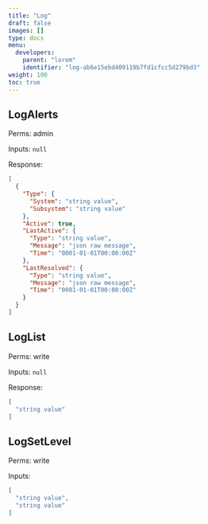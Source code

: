 ```yaml
---
title: "Log"
draft: false
images: []
type: docs
menu:
  developers:
    parent: "lorem"
    identifier: "log-ab6e15ebd409119b7fd1cfcc5d279bd3"
weight: 100
toc: true
---
```


## LogAlerts

Perms: admin

Inputs: `null`

Response:

```json
[
  {
    "Type": {
      "System": "string value",
      "Subsystem": "string value"
    },
    "Active": true,
    "LastActive": {
      "Type": "string value",
      "Message": "json raw message",
      "Time": "0001-01-01T00:00:00Z"
    },
    "LastResolved": {
      "Type": "string value",
      "Message": "json raw message",
      "Time": "0001-01-01T00:00:00Z"
    }
  }
]
```

## LogList

Perms: write

Inputs: `null`

Response:

```json
[
  "string value"
]
```

## LogSetLevel

Perms: write

Inputs:

```json
[
  "string value",
  "string value"
]
```
